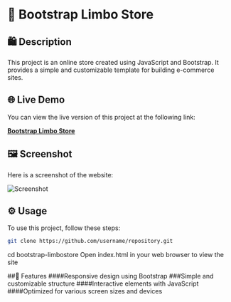 # 🚀 **Bootstrap Limbo Store**

## 🛍️ **Description**

This project is an online store created using JavaScript and Bootstrap. It provides a simple and customizable template for building e-commerce sites.

## 🌐 **Live Demo**

You can view the live version of this project at the following link:

[**Bootstrap Limbo Store**](https://p-limbo1996.github.io/bootstrap-limbostore/)

## 🖼️ **Screenshot**

Here is a screenshot of the website:

![Screenshot](images/screenshot.png)

## ⚙️ **Usage**

To use this project, follow these steps:
```bash
git clone https://github.com/username/repository.git
```
cd bootstrap-limbostore
Open index.html in your web browser to view the site

##🌟 Features
####Responsive design using Bootstrap
###Simple and customizable structure
####Interactive elements with JavaScript
####Optimized for various screen sizes and devices
